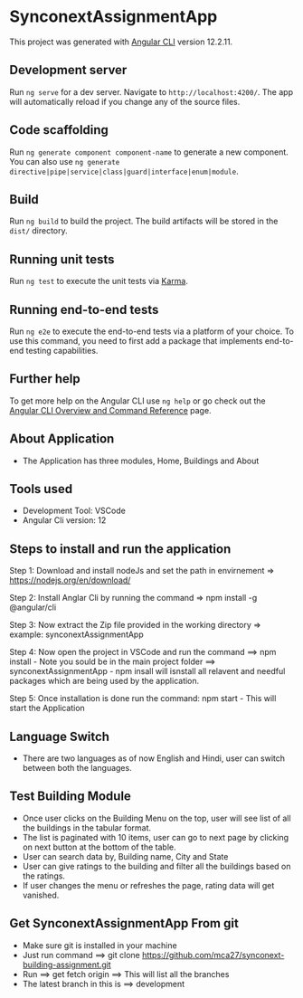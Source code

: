 # SynconextAssignmentApp

This project was generated with [Angular CLI](https://github.com/angular/angular-cli) version 12.2.11.

## Development server

Run `ng serve` for a dev server. Navigate to `http://localhost:4200/`. The app will automatically reload if you change any of the source files.

## Code scaffolding

Run `ng generate component component-name` to generate a new component. You can also use `ng generate directive|pipe|service|class|guard|interface|enum|module`.

## Build

Run `ng build` to build the project. The build artifacts will be stored in the `dist/` directory.

## Running unit tests

Run `ng test` to execute the unit tests via [Karma](https://karma-runner.github.io).

## Running end-to-end tests

Run `ng e2e` to execute the end-to-end tests via a platform of your choice. To use this command, you need to first add a package that implements end-to-end testing capabilities.

## Further help

To get more help on the Angular CLI use `ng help` or go check out the [Angular CLI Overview and Command Reference](https://angular.io/cli) page.



## About Application
- The Application has three modules, Home, Buildings and About

## Tools used
- Development Tool: VSCode
- Angular Cli version: 12


## Steps to install and run the application
Step 1: Download and install nodeJs and set the path in envirnement => https://nodejs.org/en/download/

Step 2: Install Anglar Cli by running the command => npm install -g @angular/cli 

Step 3: Now extract the Zip file provided in the working directory => example: synconextAssignmentApp

Step 4: Now open the project in VSCode and run the command ==> npm install
    - Note you sould be in the main project folder ==> synconextAssignmentApp
    - npm insall will isnstall all relavent and needful packages which are being used by the application.

Step 5: Once installation is done run the command: npm start
    - This will start the Application

## Language Switch
- There are two languages as of now English and Hindi, user can switch between both the languages.

## Test Building Module
- Once user clicks on the Building Menu on the top, user will see list of all the buildings in the tabular format.
- The list is paginated with 10 items, user can go to next page by clicking on next button at the bottom of the table.
- User can search data by, Building name, City and State 
- User can give ratings to the building and filter all the buildings based on the ratings.
- If user changes the menu or refreshes the page, rating data will get vanished.

## Get SynconextAssignmentApp From git
- Make sure git is installed in your machine
- Just run command ==> git clone https://github.com/mca27/synconext-building-assignment.git  
- Run ==> get fetch origin ==> This will list all the branches  
- The latest branch in this is ==> development
